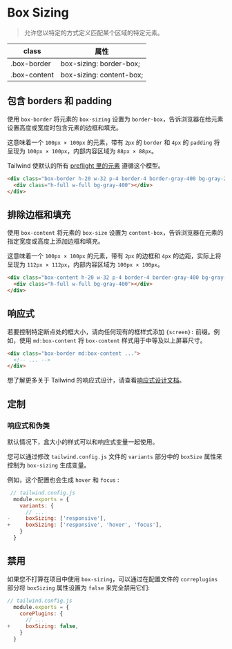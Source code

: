 # Box Sizing

> 允许您以特定的方式定义匹配某个区域的特定元素。

| class        | 属性                     |
| ------------ | ------------------------ |
| .box-border  | box-sizing: border-box;  |
| .box-content | box-sizing: content-box; |

## 包含 borders 和 padding

使用 `box-border` 将元素的 `box-sizing` 设置为 `border-box`，告诉浏览器在给元素设置高度或宽度时包含元素的边框和填充。

这意味着一个 `100px × 100px` 的元素，带有 `2px` 的 `border` 和 `4px` 的 `padding` 将呈现为 `100px × 100px`，内部内容区域为 `88px × 88px`。

Tailwind 使默认的所有 [preflight 里的元素](https://tailwindcss.com/docs/preflight) 遵循这个模型。

<div class="box-border h-20 w-32 p-4 border-4 border-gray-400 bg-gray-200">
  <div class="h-full w-full bg-gray-400"></div>
</div>

```html
<div class="box-border h-20 w-32 p-4 border-4 border-gray-400 bg-gray-200">
  <div class="h-full w-full bg-gray-400"></div>
</div>
```

## 排除边框和填充

使用 `box-content` 将元素的 `box-size` 设置为 `content-box`，告诉浏览器在元素的指定宽度或高度上添加边框和填充。

这意味着一个 `100px × 100px` 的元素，带有 `2px` 的边框和 `4px` 的边距，实际上将呈现为 `112px × 112px`，内部内容区域为 `100px × 100px`。

<div class="box-content h-20 w-32 p-4 border-4 border-gray-400 bg-gray-200">
  <div class="h-full w-full bg-gray-400"></div>
</div>

```html
<div class="box-content h-20 w-32 p-4 border-4 border-gray-400 bg-gray-200">
  <div class="h-full w-full bg-gray-400"></div>
</div>
```

## 响应式

若要控制特定断点处的框大小，请向任何现有的框样式添加 `{screen}:` 前缀。例如，使用 `md:box-content` 将 `box-content` 样式用于中等及以上屏幕尺寸。

```html
<div class="box-border md:box-content ...">
  <!-- ... -->
</div>
```

想了解更多关于 Tailwind 的响应式设计，请查看[响应式设计文档](https://tailwindcss.com/docs/responsive-design)。

## 定制

### 响应式和伪类

默认情况下，盒大小的样式可以和响应式变量一起使用。

您可以通过修改 `tailwind.config.js` 文件的 `variants` 部分中的 `boxSize` 属性来控制为 `box-sizing` 生成变量。

例如，这个配置也会生成 `hover` 和 `focus` :

```js
 // tailwind.config.js
  module.exports = {
    variants: {
      // ...
-     boxSizing: ['responsive'],
+     boxSizing: ['responsive', 'hover', 'focus'],
    }
  }
```

## 禁用

如果您不打算在项目中使用 `box-sizing`，可以通过在配置文件的 `correplugins` 部分将 `boxSizing` 属性设置为 `false` 来完全禁用它们:

```js
// tailwind.config.js
  module.exports = {
    corePlugins: {
      // ...
+     boxSizing: false,
    }
  }
```